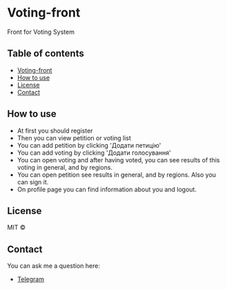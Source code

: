 # Voting-front
Front for Voting System

## Table of contents
  * [Voting-front](#Voting-front)
  * [How to use](#how-to-use)
  * [License](#license)
  * [Contact](#contact)

## How to use
 - At first you should register
 - Then you can view petition or voting list
 - You can add petition by clicking 'Додати петицію'
 - You can add voting by clicking 'Додати голосування'
 - You can open voting and after having voted, you can see results of this voting in general, and by regions.
 - You can open petition see results in general, and by regions. Also you can sign it.
 - On profile page you can find information about you and logout.

## License

MIT ©

## Contact

You can ask me a question here: 
  * [Telegram](https://t.me/tedi4t)

